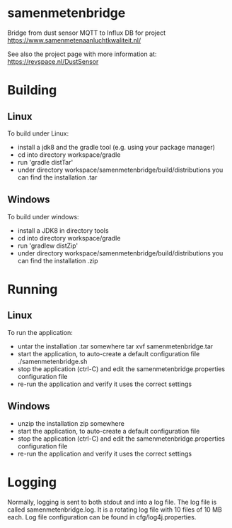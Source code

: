 # samenmetenbridge
Bridge from dust sensor MQTT to Influx DB for project https://www.samenmetenaanluchtkwaliteit.nl/

See also the project page with more information at:
https://revspace.nl/DustSensor

# Building
## Linux
To build under Linux:
* install a jdk8 and the gradle tool (e.g. using your package manager)
* cd into directory workspace/gradle
* run 'gradle distTar'
* under directory workspace/samenmetenbridge/build/distributions you can find the installation .tar 
## Windows
To build under windows:
* install a JDK8 in directory tools
* cd into directory workspace/gradle
* run 'gradlew distZip'
* under directory workspace/samenmetenbridge/build/distributions you can find the installation .zip

# Running
## Linux
To run the application:
* untar the installation .tar somewhere
  tar xvf samenmetenbridge.tar
* start the application, to auto-create a default configuration file
  ./samenmetenbridge.sh
* stop the application (ctrl-C) and edit the samenmetenbridge.properties configuration file
* re-run the application and verify it uses the correct settings
## Windows
* unzip the installation zip somewhere
* start the application, to auto-create a default configuration file
* stop the application (ctrl-C) and edit the samenmetenbridge.properties configuration file
* re-run the application and verify it uses the correct settings

# Logging
Normally, logging is sent to both stdout and into a log file.
The log file is called samenmetenbridge.log. It is a rotating log file with 10 files of 10 MB each.
Log file configuration can be found in cfg/log4j.properties.

